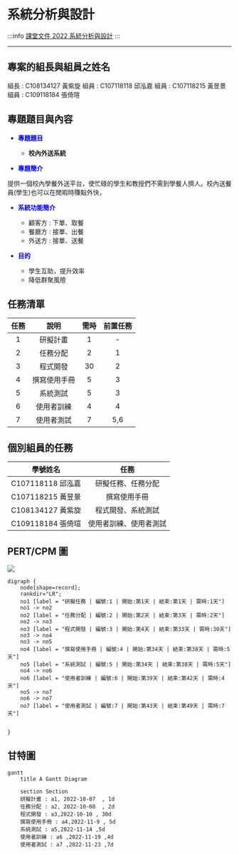 # 系統分析與設計

:::info
[課堂文件 2022 系統分析與設計](https://docs.google.com/document/u/0/d/1FYCc3NVY7s0kLOhmK065RSIAA6jiZxkNjgtti3HtSYQ/mobilebasic?fbclid=IwAR2A9CrvAm09l41xQj-_ucsijaHoDkh7LlOpCmmSOgFUiyztd0elxUlBofY)
:::

<!--設定CSS-->
<style>
.blue {
  color: blue;
}
.red {
  color: red;
}
.green{
    color: green;    
}
.orange{
    color: orange;
}
</style>

---
## 專案的組長與組員之姓名

組長 : C108134127 黃紫旋
組員 : C107118118 邱泓嘉
組員 : C107118215 黃昱景
組員 : C109118184 張倚瑄


## 專題題目與內容

- <span class = blue > **專題題目** </span> 
    -  **校內外送系統** 

- <span class = blue> **專題簡介** </span>

提供一個校內學餐外送平台，使忙碌的學生和教授們不需到學餐人擠人。校內送餐員(學生)也可以在閒暇時賺點外快，

- <span class = blue> **系統功能簡介** </span>
    - 顧客方 : 下單、取餐
    - 餐廳方 : 接單、出餐
    - 外送方 : 接單、送餐

- <span class = blue> **目的** </span> 
    - 學生互助，提升效率
    - 降低群聚風險 


## 任務清單

| 任務  | 說明  | 需時 |前置任務 |
| :---:|:-----:| :---:|:-----: |
| 1    |研擬計畫    |  1  |  -   |
| 2    |任務分配    |  2  |   1  |
| 3    |程式開發    |  30 |   2  |
| 4    |撰寫使用手冊 |  5  |   3  |
| 5    |系統測試    |  5   |   3  |
| 6    |使用者訓練  |  4   |  4  |
| 7    |使用者測試  |  7   | 5,6 |


## 個別組員的任務

| 學號姓名  | 任務  | 
| :---:|:-----:| 
| C107118118 邱泓嘉    |研擬任務、任務分配    | 
| C107118215 黃昱景    |撰寫使用手冊    | 
| C108134127 黃紫旋  |程式開發、系統測試   |
| C109118184 張倚瑄  |使用者訓練、使用者測試|


## PERT/CPM 圖
![](https://i.imgur.com/3KSMZQZ.png)

```graphviz
digraph {
	node[shape=record];
	rankdir="LR";
    no1 [label = "研擬任務 | 編號:1 | 開始:第1天 | 結束:第1天 | 需時:1天"]
    no1 -> no2
    no2 [label = "任務分配 | 編號:2 | 開始:第2天 | 結束:第3天 | 需時:2天"]
    no2 -> no3
    no3 [label = "程式開發 | 編號:3 | 開始:第4天 | 結束:第33天 | 需時:30天"]
    no3 -> no4
    no3 -> no5
    no4 [label = "撰寫使用手冊 | 編號:4 | 開始:第34天 | 結束:第38天 | 需時:5天"]
    no5 [label = "系統測試 | 編號:5 | 開始:第34天 | 結束:第38天 | 需時:5天"]
    no4 -> no6
    no6 [label = "使用者訓練 | 編號:6 | 開始:第39天 | 結束:第42天 | 需時:4天"]
    no5 -> no7
    no6 -> no7
    no7 [label = "使用者測試 | 編號:7 | 開始:第43天 | 結束:第49天 | 需時:7天"]
    
    
}
```

## 甘特圖

```mermaid
gantt
    title A Gantt Diagram

    section Section
    研擬計畫 : a1, 2022-10-07  , 1d
    任務分配 : a2, 2022-10-08  , 2d
    程式開發 : a3,2022-10-10 , 30d
    撰寫使用手冊 : a4,2022-11-9 , 5d
    系統測試 : a5,2022-11-14 ,5d
    使用者訓練 : a6 ,2022-11-19 ,4d
    使用者測試 : a7 ,2022-11-23 ,7d
    
``` 

